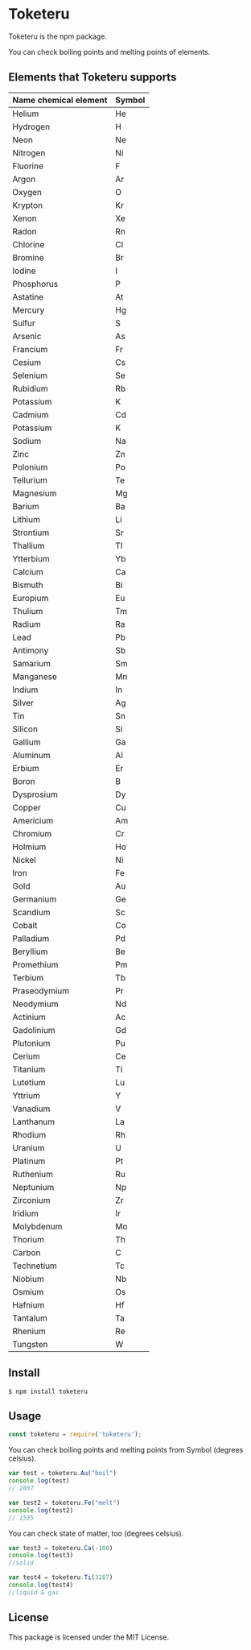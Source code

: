 # Toketeru
Toketeru is the npm package.

You can check boiling points and melting points of elements.

## Elements that Toketeru supports
| Name chemical element     |     Symbol   |
| ----     |    ----   |
|Helium    |        He|
|Hydrogen   |    H|
|Neon	  |      Ne	|
|Nitrogen	|        Ni	|
|Fluorine	|        F	|
|Argon	  |     Ar	|
|Oxygen	   |    O	|
|Krypton	   |    Kr	|
|Xenon	   |    Xe	|
|Radon	   |    Rn	|
|Chlorine	|       Cl	|
|Bromine	   |    Br	|
|Iodine	    |    I	|
|Phosphorus  | 	P|
|Astatine	  |      At|
|Mercury	  |     Hg|
|Sulfur	  |     S|
|Arsenic	  |     As|
|Francium  |    	Fr|
|Cesium	  |      Cs|
|Selenium  |	Se|
|Rubidium  |	Rb|
|Potassium |	 K	|
|Cadmium	  |  Cd	|
|Potassium	|K	|
|Sodium	    |    Na|
|Zinc	   |     Zn	|
|Polonium	|Po	|
|Tellurium|	Te	|
|Magnesium|	Mg	|
|Barium	  |      Ba	|
|Lithium	  |      Li|
|Strontium	|Sr	|
|Thallium|	Tl	|
|Ytterbium|	Yb	|
|Calcium	  |      Ca	|
|Bismuth  |	Bi	|
|Europium|	Eu	|
|Thulium |	Tm	|
|Radium  |	Ra|
|Lead	|        Pb |
|Antimony|	Sb|
|Samarium|	Sm	|
|Manganese|	Mn|
|Indium	  |       In	|
|Silver     | 	Ag	|
|Tin       |  	        Sn	|
|Silicon	   |     Si	|
|Gallium	   |     Ga	|
|Aluminum|	Al	|
|Erbium	  |      Er	|
|Boron	 |       B	|
|Dysprosium|	Dy	|
|Copper	  |      Cu|
|Americium	|Am|
|Chromium	|Cr	|
|Holmium|	Ho|
|Nickel	  |      Ni|
|Iron	  |              Fe	|
|Gold	  |      Au	|
|Germanium|	Ge	|
|Scandium|	Sc	|
|Cobalt	  |      Co	|
|Palladium|	Pd	|
|Beryllium	 |       Be   |        
|Promethium	 |       Pm|
|Terbium	     |           Tb|
|Praseodymium|	Pr	|
|Neodymium	  |      Nd	|
|Actinium	  |      Ac	|
|Gadolinium|	Gd	|
|Plutonium	|Pu	|
|Cerium	   |     Ce	|
|Titanium|	Ti	|
|Lutetium|	Lu	|
|Yttrium	 |       Y	|
|Vanadium|	V	|
|Lanthanum	|La	|
|Rhodium	|Rh	|
|Uranium	   |     U	| 
|Platinum|	Pt	|
|Ruthenium|	Ru	|
|Neptunium|	Np	|
|Zirconium|	Zr	|
|Iridium	  |      Ir	|
|Molybdenum|	Mo	|
|Thorium	   |     Th	|
|Carbon	   |     C	|
|Technetium|	Tc	|
|Niobium	 |       Nb	|
|Osmium	 |       Os|
|Hafnium  |	Hf	|
|Tantalum|	Ta	|
|Rhenium	|Re|	
|Tungsten	|W	|

## Install
```
$ npm install toketeru
```

## Usage
```js
const toketeru = require('toketeru');
```
You can check boiling points and melting points from Symbol   (degrees celsius).
```js
var test = toketeru.Au("boil")
console.log(test)
// 2807

var test2 = toketeru.Fe("melt")
console.log(test2)
// 1535
```
You can check state of matter, too (degrees celsius).
```js
var test3 = toketeru.Ca(-100)
console.log(test3)
//solid

var test4 = toketeru.Ti(3287)
console.log(test4)
//liquid & gas
```

## License
This package is licensed under the MIT License.
